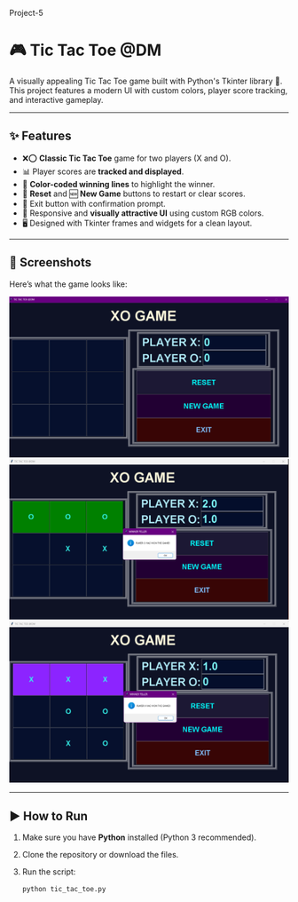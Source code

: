 Project-5
# 🎮 Tic Tac Toe @DM

A visually appealing Tic Tac Toe game built with Python's Tkinter library 🐍.  
This project features a modern UI with custom colors, player score tracking, and interactive gameplay.

---

## ✨ Features

- ❌⭕ **Classic Tic Tac Toe** game for two players (X and O).
- 📊 Player scores are **tracked and displayed**.
- 🌈 **Color-coded winning lines** to highlight the winner.
- 🔄 **Reset** and 🆕 **New Game** buttons to restart or clear scores.
- 🚪 Exit button with confirmation prompt.
- 🎨 Responsive and **visually attractive UI** using custom RGB colors.
- 🖥️ Designed with Tkinter frames and widgets for a clean layout.

---

## 📸 Screenshots

Here’s what the game looks like:

![Main Menu](pic1.png)  
![Gameplay](pic2.png)  
![Winner Screen](pic3.png)

---

## ▶️ How to Run

1. Make sure you have **Python** installed (Python 3 recommended).
2. Clone the repository or download the files.
3. Run the script:

   ```bash
   python tic_tac_toe.py
